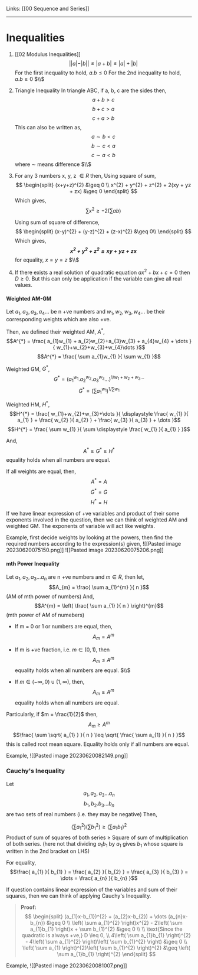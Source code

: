 Links: [[00 Sequence and Series]]
___
# Inequalities
1. [[02 Modulus Inequalities]]
	$$||a|-|b|| \leq |a+b| \leq |a| + |b|$$
	For the first inequality to hold, $a.b \leq 0$
	For the 2nd inequality to hold, $a.b \geq 0$
	$\\$

2. Triangle Inequality
	In triangle ABC, if a, b, c are the sides then,
	$$a+b > c$$
	$$b+c > a$$
	$$c+a > b$$
	This can also be written as,
	$$a \sim b < c$$
	$$b \sim c < a$$
	$$c \sim a < b$$
	where $\sim$ means difference
	$\\$

3. For any 3 numbers x, y, z $\in R$ then,
	Using square of sum,
	$$
	\begin{split}
	(x+y+z)^{2} &\geq 0 \\
	x^{2} + y^{2} + z^{2} + 2(xy + yz + zx) &\geq 0
	\end{split}
	$$
	Which gives,
	$$\sum x^{2} \geq -2\left( \sum ab \right)$$

	Using sum of square of difference,
	$$
	\begin{split}
	(x-y)^{2} + (y-z)^{2} + (z-x)^{2} &\geq 0\\
	\end{split}
	$$
	Which gives,
	***$$x^{2} + y^{2} + z^{2} \geq xy + yz + zx$$***
	for equality, $x = y = z$
	$\\$

4. If there exists a real solution of quadratic equation $ax^{2} + bx + c =0$ then $D \geq 0$. But this can only be application if the variable can give all real values.

#### Weighted AM-GM
Let $a_{1},a_{2},a_{3},a_{4}\dots$ be n +ve numbers and $w_{1},w_{2},w_{3},w_{4}\dots$ be their corresponding weights which are also +ve. 

Then, we defined their weighted AM, $A^{*}$,
$$A^{*} = \frac{ a_{1}w_{1} + a_{2}w_{2}+a_{3}w_{3} + a_{4}w_{4} + \dots }{ w_{1}+w_{2}+w_{3}+w_{4}\dots }$$
$$A^{*} = \frac{ \sum a_{1}w_{1} }{ \sum w_{1} }$$

Weighted GM, $G^{*}$,
$$G^{*} = (a_{1}^{w_{1}}.a_{2}^{w_{2}}.a_{3}^{w_{3}}\dots)^{1/w_{1}+w_{2}+w_{3}\dots}$$
$$G^{*} = \left( \sum a_{1}^{w_{1}} \right)^{\displaystyle 1/\sum w_{1}}$$


Weighted HM, $H^{*}$,
$$H^{*} = \frac{ w_{1}+w_{2}+w_{3}+\dots }{ \displaystyle \frac{ w_{1} }{ a_{1} } + \frac{ w_{2} }{ a_{2} } + \frac{ w_{3} }{ a_{3} } + \dots }$$
$$H^{*} = \frac{ \sum w_{1} }{ \sum \displaystyle  \frac{ w_{1} }{ a_{1} } }$$

And, 
$$A^{*} \geq G^{*} \geq H^{*}$$
equality holds when all numbers are equal. 

If all weights are equal, then,
$$A^{*} = A$$
$$G^{*} = G$$
$$H^{*} = H$$

If we have linear expression of +ve variables and product of their some exponents involved in the question, then we can think of weighted AM and weighted GM. The exponents of variable will act like weights. 

Example, first decide weights by looking at the powers, then find the required numbers according to the expression(s) given,
![[Pasted image 20230620075150.png]]
![[Pasted image 20230620075206.png]]

#### mth Power Inequality
Let $a_{1},a_{2},a_{3}\dots a_{n}$ are n +ve numbers and $m \in R$, then let,
$$A_{m} = \frac{ \sum a_{1}^{m} }{ n }$$
(AM of mth power of numbers) 
And,
$$A^{m} = \left( \frac{ \sum a_{1} }{ n } \right)^{m}$$
(mth power of AM of numebers)

- If m = 0 or 1 or numbers are equal, then,
  $$A_{m} = A^{m}$$

- If m is +ve fraction, i.e. $m \in (0,1)$, then
	$$A_{m} \leq A^{m}$$
	equality holds when all numbers are equal. 
	$\\$

- If $m \in (-\infty,0) \cup (1,\infty)$, then,
	$$A_{m} \geq A^{m}$$
	equality holds when all numbers are equal. 

Particularly, if $m = \frac{1}{2}$ then,
$$A_{m} \geq A^{m}$$
$$\frac{ \sum \sqrt{ a_{1} } }{ n } \leq \sqrt{ \frac{ \sum a_{1} }{ n } }$$
this is called root mean square. 
Equality holds only if all numbers are equal. 

Example,
![[Pasted image 20230620082149.png]]

### 

### Cauchy's Inequality
Let 
$$a_{1},a_{2},a_{3}\dots a_{n}$$
$$b_{1},b_{2}.b_{3} \dots b_{n}$$
are two sets of real numbers (i.e. they may be negative)
Then,

$$\left( \sum a_{1}^{2} \right)\left( \sum b_{1}^{2} \right) \geq \left( \sum a_{1}b_{1} \right)^{2}$$
Product of sum of squares of both series $\geq$ Square of sum of multiplication of both series.
(here not that dividing $a_{1}b_{1}$ by $a_{1}$ gives $b_{1}$ whose square is written in the 2nd bracket on LHS)

For equality, 
$$\frac{ a_{1} }{ b_{1} } = \frac{ a_{2} }{ b_{2} } = \frac{ a_{3} }{ b_{3} } = \dots = \frac{ a_{n} }{ b_{n} }$$

If question contains linear expression of the variables and sum of their squares, then we can think of applying Cauchy's Inequality. 

> **Proof:**
> $$
> \begin{split}
> (a_{1}x-b_{1})^{2} + (a_{2}x-b_{2}) + \dots (a_{n}x-b_{n}) &\geq 0 \\
> \left( \sum a_{1}^{2} \right)x^{2} - 2\left( \sum a_{1}b_{1} \right)x + \sum b_{1}^{2} &\geq 0 \\
> \\
> \text{Since the quadratic is always +ve,} D \leq 0, \\
> 4\left( \sum a_{1}b_{1} \right)^{2} - 4\left( \sum a_{1}^{2} \right)\left( \sum b_{1}^{2} \right) &\geq 0 \\
> \left( \sum a_{1} \right)^{2}\left( \sum b_{1}^{2} \right)^{2} &\geq \left( \sum a_{1}b_{1} \right)^{2}
> \end{split}
> $$

Example,
![[Pasted image 20230620081007.png]]

